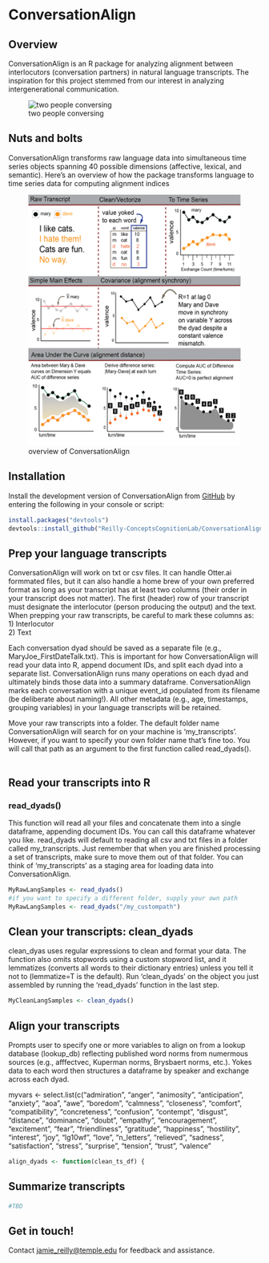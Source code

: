 
<!-- README.md is generated from README.Rmd. Please edit that file -->

# ConversationAlign

<!-- badges: start -->
<!-- badges: end -->

## Overview

ConversationAlign is an R package for analyzing alignment between
interlocutors (conversation partners) in natural language transcripts.
The inspiration for this project stemmed from our interest in analyzing
intergenerational communication.

<figure>
<img src="man/figures/agepos1.jpg" height="400"
alt="two people conversing" />
<figcaption aria-hidden="true">two people conversing</figcaption>
</figure>

## Nuts and bolts

ConversationAlign transforms raw language data into simultaneous time
series objects spanning 40 possible dimensions (affective, lexical, and
semantic). Here’s an overview of how the package transforms language to
time series data for computing alignment indices<br/>

<figure>
<img src="man/figures/overview.png" height="500"
alt="overview of ConversationAlign" />
<figcaption aria-hidden="true">overview of
ConversationAlign</figcaption>
</figure>

## Installation

Install the development version of ConversationAlign from
[GitHub](https://github.com/) by entering the following in your console
or script:

``` r
install.packages("devtools")
devtools::install_github("Reilly-ConceptsCognitionLab/ConversationAlign")
```

## Prep your language transcripts

ConversationAlign will work on txt or csv files. It can handle Otter.ai
formmated files, but it can also handle a home brew of your own
preferred format as long as your transcript has at least two columns
(their order in your transcript does not matter). The first (header) row
of your transcript must designate the interlocutor (person producing the
output) and the text. When prepping your raw transcripts, be careful to
mark these columns as:<br/> 1) Interlocutor <br/> 2) Text <br/>

Each conversation dyad should be saved as a separate file (e.g.,
MaryJoe_FirstDateTalk.txt). This is important for how ConversationAlign
will read your data into R, append document IDs, and split each dyad
into a separate list. ConversationAlign runs many operations on each
dyad and ultimately binds those data into a summary dataframe.
ConversationAlign marks each conversation with a unique event_id
populated from its filename (be deliberate about naming!). All other
metadata (e.g., age, timestamps, grouping variables) in your language
transcripts will be retained. <br/>

Move your raw transcripts into a folder. The default folder name
ConversationAlign will search for on your machine is ‘my_transcripts’.
However, if you want to specify your own folder name that’s fine too.
You will call that path as an argument to the first function called
read_dyads(). <br/> <br/>

## Read your transcripts into R

### read_dyads()

This function will read all your files and concatenate them into a
single dataframe, appending document IDs. You can call this dataframe
whatever you like. read_dyads will default to reading all csv and txt
files in a folder called my_transcripts. Just remember that when you are
finished processing a set of transcripts, make sure to move them out of
that folder. You can think of ‘my_transcripts’ as a staging area for
loading data into ConversationAlign.

``` r
MyRawLangSamples <- read_dyads()
#if you want to specify a different folder, supply your own path
MyRawLangSamples <- read_dyads("/my_custompath")
```

## Clean your transcripts: clean_dyads

clean_dyas uses regular expressions to clean and format your data. The
function also omits stopwords using a custom stopword list, and it
lemmatizes (converts all words to their dictionary entries) unless you
tell it not to (lemmatize=T is the default). Run ‘clean_dyads’ on the
object you just assembled by running the ‘read_dyads’ function in the
last step.

``` r
MyCleanLangSamples <- clean_dyads()
```

## Align your transcripts

Prompts user to specify one or more variables to align on from a lookup
database (lookup_db) reflecting published word norms from numermous
sources (e.g., afffectvec, Kuperman norms, Brysbaert norms, etc.). Yokes
data to each word then structures a dataframe by speaker and exchange
across each dyad. <br/>

myvars \<- select.list(c(“admiration”, “anger”, “animosity”,
“anticipation”, “anxiety”, “aoa”, “awe”, “boredom”, “calmness”,
“closeness”, “comfort”, “compatibility”, “concreteness”, “confusion”,
“contempt”, “disgust”, “distance”, “dominance”, “doubt”, “empathy”,
“encouragement”, “excitement”, “fear”, “friendliness”, “gratitude”,
“happiness”, “hostility”, “interest”, “joy”, “lg10wf”, “love”,
“n_letters”, “relieved”, “sadness”, “satisfaction”, “stress”,
“surprise”, “tension”, “trust”, “valence”

``` r
align_dyads <- function(clean_ts_df) {
```

## Summarize transcripts

``` r
#TBD
```

## Get in touch!

Contact <jamie_reilly@temple.edu> for feedback and assistance.
